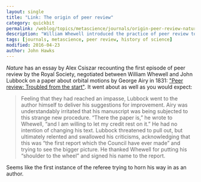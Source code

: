 ```yaml
---
layout: single
title: "Link: The origin of peer review"
category: quickbit
permalink: /weblog/topics/metascience/journals/origin-peer-review-nature-2016.html
description: "William Whewell introduced the practice of peer review to the Royal Society but the first paper subjected to the process led to a fight."
tags: [journals, metascience, peer review, history of science]
modified: 2016-04-23
author: John Hawks
---
```



<em>Nature</em> has an essay by Alex Csiszar recounting the first episode of peer review by the Royal Society, negotiated between William Whewell and John Lubbock on a paper about orbital motions by George Airy in 1831: <a href="http://dx.doi.org/10.1038/532306a">"Peer review: Troubled from the start"</a>. It went about as well as you would expect: 

<blockquote>Feeling that they had reached an impasse, Lubbock went to the author himself to deliver his suggestions for improvement. Airy was understandably irritated that his manuscript was being subjected to this strange new procedure. “There the paper is,” he wrote to Whewell, “and I am willing to let my credit rest on it.” He had no intention of changing his text. Lubbock threatened to pull out, but ultimately relented and swallowed his criticisms, acknowledging that this was “the first report which the Council have ever made” and trying to see the bigger picture. He thanked Whewell for putting his “shoulder to the wheel” and signed his name to the report.</blockquote>

Seems like the first instance of the referee trying to horn his way in as an author. 
